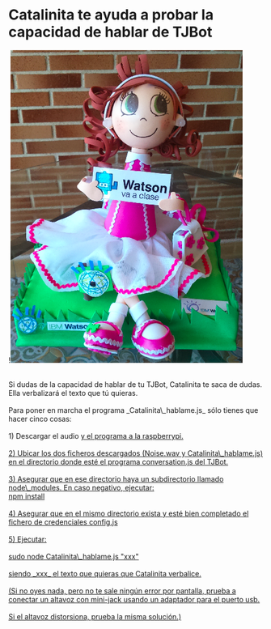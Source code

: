# Catalinita te ayuda a probar la capacidad de hablar de TJBot

!<img id="img1" src="Catalinita/Catalinita.png"> <br> <br>


<div id="texto1">Si dudas de la capacidad de hablar de tu TJBot, Catalinita te saca de dudas. Ella verbalizará el texto que tú quieras.</div>
<br>
<div id="texto2">Para poner en marcha el programa _Catalinita\_hablame.js_ sólo tienes que hacer cinco cosas:</div>
<br>  
<div id="texto3">1) Descargar el audio <a href="https://github.com/watsonvaclase/Propuestas/blob/master/Catalinita/Noise.wav" Noise.wav]</a> y el programa <a href="https://github.com/watsonvaclase/Propuestas/blob/master/Catalinita/Catalinita_hablame.js" Catalinita_hablame.js</a> a la raspberrypi.</div>
<br>  
<div id="texto4">2) Ubicar los dos ficheros descargados (Noise.wav y Catalinita\_hablame.js) en el directorio donde esté el programa conversation.js del TJBot.</div>
<br>  
<div id="texto5">3) Asegurar que en ese directorio haya un subdirectorio llamado node\_modules. En caso negativo, ejecutar: <br>
npm install</div>
 <br>
<div id="texto6">4) Asegurar que en el mismo directorio exista y esté bien completado el fichero de credenciales config.js </div>
<br>
<div id="texto7">5) Ejecutar:</div> <br>
<div id="texto10">sudo node Catalinita\_hablame.js "xxx"</div><br>
<div id="texto11">siendo _xxx_ el texto que quieras que Catalinita verbalice. </div><br>

<div id="texto8">(Si no oyes nada, pero no te sale ningún error por pantalla, prueba a conectar un altavoz con mini-jack usando un adaptador para el puerto usb.</div> <br>

<div id="texto9">Si el altavoz distorsiona, prueba la misma solución.)</div><br>


